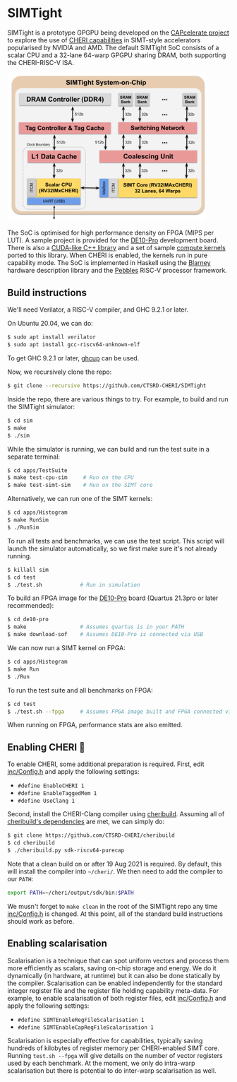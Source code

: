 # SIMTight

SIMTight is a prototype GPGPU being developed on the [CAPcelerate
project](https://gow.epsrc.ukri.org/NGBOViewGrant.aspx?GrantRef=EP/V000381/1)
to explore the use of [CHERI capabilities](http://cheri-cpu.org) in
SIMT-style accelerators popularised by NVIDIA and AMD.  The default
SIMTight SoC consists of a scalar CPU and a 32-lane 64-warp GPGPU
sharing DRAM, both supporting the CHERI-RISC-V ISA.

<img src="doc/SoC.svg" width="450">

The SoC is optimised for high performance density on FPGA (MIPS per
LUT).  A sample project is provided for the
[DE10-Pro](http://de10-pro.terasic.com) development board.  There is
also a [CUDA-like C++ library](inc/NoCL.h) and a set of sample
[compute kernels](apps/) ported to this library.  When CHERI is
enabled, the kernels run in pure capability mode.  The SoC is
implemented in Haskell using the
[Blarney](https://github.com/blarney-lang/blarney) hardware
description library and the
[Pebbles](//github.com/blarney-lang/pebbles) RISC-V processor
framework.

## Build instructions

We'll need Verilator, a RISC-V compiler, and GHC 9.2.1 or later.

On Ubuntu 20.04, we can do:

```sh
$ sudo apt install verilator
$ sudo apt install gcc-riscv64-unknown-elf
```

To get GHC 9.2.1 or later, [ghcup](https://www.haskell.org/ghcup/) can
be used.

Now, we recursively clone the repo:

```sh
$ git clone --recursive https://github.com/CTSRD-CHERI/SIMTight
```

Inside the repo, there are various things to try.  For example, to
build and run the SIMTight simulator:

```sh
$ cd sim
$ make
$ ./sim
```

While the simulator is running, we can build and run the test suite
in a separate terminal:

```sh
$ cd apps/TestSuite
$ make test-cpu-sim     # Run on the CPU
$ make test-simt-sim    # Run on the SIMT core
```

Alternatively, we can run one of the SIMT kernels:

```sh
$ cd apps/Histogram
$ make RunSim
$ ./RunSim
```

To run all tests and benchmarks, we can use the test script.  This
script will launch the simulator automatically, so we first make sure
it's not already running.

```sh
$ killall sim
$ cd test
$ ./test.sh            # Run in simulation
```

To build an FPGA image for the [DE10-Pro](http://de10-pro.terasic.com)
board (Quartus 21.3pro or later recommended):

```sh
$ cd de10-pro
$ make                 # Assumes quartus is in your PATH
$ make download-sof    # Assumes DE10-Pro is connected via USB
```

We can now run a SIMT kernel on FPGA:

```sh
$ cd apps/Histogram
$ make Run
$ ./Run
```

To run the test suite and all benchmarks on FPGA:

```sh
$ cd test
$ ./test.sh --fpga     # Assumes FPGA image built and FPGA connected via USB
```

When running on FPGA, performance stats are also emitted.

## Enabling CHERI :cherries:

To enable CHERI, some additional preparation is required.  First, edit
[inc/Config.h](inc/Config.h) and apply the following settings:

  * `#define EnableCHERI 1`
  * `#define EnableTaggedMem 1`
  * `#define UseClang 1`

Second, install the CHERI-Clang compiler using
[cheribuild](https://github.com/CTSRD-CHERI/cheribuild).  Assuming all
of [cheribuild's
dependencies](https://github.com/CTSRD-CHERI/cheribuild#pre-build-setup)
are met, we can simply do:

```sh
$ git clone https://github.com/CTSRD-CHERI/cheribuild
$ cd cheribuild
$ ./cheribuild.py sdk-riscv64-purecap
```

Note that a clean build on or after 19 Aug 2021 is required.  By
default, this will install the compiler into `~/cheri/`.  We then need
to add the compiler to our `PATH`:

```sh
export PATH=~/cheri/output/sdk/bin:$PATH
```

We musn't forget to `make clean` in the root of the SIMTight repo any
time [inc/Config.h](inc/Config.h) is changed.  At this point, all of
the standard build instructions should work as before.

## Enabling scalarisation

Scalarisation is a technique that can spot uniform vectors and process
them more efficiently as scalars, saving on-chip storage and energy.
We do it dynamically (in hardware, at runtime) but it can also be done
statically by the compiler.  Scalarisation can be enabled
independently for the standard integer register file and the register
file holding capability meta-data.  For example, to enable
scalarisation of both register files, edit
[inc/Config.h](inc/Config.h) and apply the following settings:

  * `#define SIMTEnableRegFileScalarisation 1`
  * `#define SIMTEnableCapRegFileScalarisation 1`

Scalarisation is especially effective for capabilities, typically
saving hundreds of kilobytes of register memory per CHERI-enabled SIMT
core.  Running `test.sh --fpga` will give details on the number of
vector registers used by each benchmark.  At the moment, we only do
intra-warp scalarisation but there is potential to do inter-warp
scalarisation as well.
